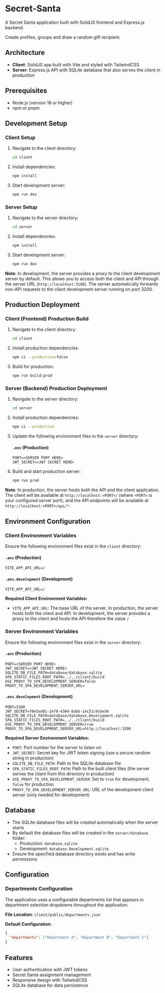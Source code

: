 # Secret-Santa

A Secret Santa application built with SolidJS frontend and Express.js backend.

Create profiles, groups and draw a random gift recipient.

## Architecture

- **Client**: SolidJS app built with Vite and styled with TailwindCSS
- **Server**: Express.js API with SQLite database that also serves the client in production

## Prerequisites

- Node.js (version 18 or higher)
- npm or pnpm

## Development Setup

### Client Setup

1. Navigate to the client directory:

   ```bash
   cd client
   ```

2. Install dependencies:

   ```bash
   npm install
   ```

3. Start development server:
   ```bash
   npm run dev
   ```

### Server Setup

1. Navigate to the server directory:

   ```bash
   cd server
   ```

2. Install dependencies:

   ```bash
   npm install
   ```

3. Start development server:
   ```bash
   npm run dev
   ```

**Note**: In development, the server provides a proxy to the client development server by default. This allows you to access both the client and API through the server URL (`http://localhost:3100`). The server automatically forwards non-API requests to the client development server running on port 3200.

## Production Deployment

### Client (Frontend) Production Build

1. Navigate to the client directory:

   ```bash
   cd client
   ```

2. Install production dependencies:

   ```bash
   npm ci --production=false
   ```

3. Build for production:
   ```bash
   npm run build:prod
   ```

### Server (Backend) Production Deployment

1. Navigate to the server directory:

   ```bash
   cd server
   ```

2. Install production dependencies:

   ```bash
   npm ci --production
   ```

3. Update the following environment files in the `server` directory:

   #### `.env` (Production)

   ```properties
   PORT=<SERVER PORT HERE>
   JWT_SECRET=<JWT SECRET HERE>
   ```

4. Build and start production server:
   ```bash
   npm run prod
   ```

**Note**: In production, the server hosts both the API and the client application. The client will be available at `http://localhost:<PORT>/` (where `<PORT>` is your configured server port), and the API endpoints will be available at `http://localhost:<PORT>/api/*`.

## Environment Configuration

### Client Environment Variables

Ensure the following environment files exist in the `client` directory:

#### `.env` (Production)

```properties
VITE_APP_API_URL=/
```

#### `.env.development` (Development)

```properties
VITE_APP_API_URL=/
```

**Required Client Environment Variables:**

- `VITE_APP_API_URL`: The base URL of the server. In production, the server hosts both the client and API. In development, the server provides a proxy to the client and hosts the API therefore the value `/`

### Server Environment Variables

Ensure the following environment files exist in the `server` directory:

#### `.env` (Production)

```properties
PORT=<SERVER PORT HERE>
JWT_SECRET=<JWT SECRET HERE>
SQLITE_DB_FILE_PATH=database/database.sqlite
SPA_STATIC_FILES_ROOT_PATH=../../client/build
USE_PROXY_TO_SPA_DEVELOPMENT_SERVER=false
PROXY_TO_SPA_DEVELOPMENT_SERVER_URL=
```

#### `.env.development` (Development)

```properties
PORT=3100
JWT_SECRET=f0e5ad01-2ef8-4304-8abb-14c51c9cbe56
SQLITE_DB_FILE_PATH=database/database.Development.sqlite
SPA_STATIC_FILES_ROOT_PATH=../../client/build
USE_PROXY_TO_SPA_DEVELOPMENT_SERVER=true
PROXY_TO_SPA_DEVELOPMENT_SERVER_URL=http://localhost:3200
```

**Required Server Environment Variables:**

- `PORT`: Port number for the server to listen on
- `JWT_SECRET`: Secret key for JWT token signing (use a secure random string in production)
- `SQLITE_DB_FILE_PATH`: Path to the SQLite database file
- `SPA_STATIC_FILES_ROOT_PATH`: Path to the built client files (the server serves the client from this directory in production)
- `USE_PROXY_TO_SPA_DEVELOPMENT_SERVER`: Set to `true` for development, `false` for production
- `PROXY_TO_SPA_DEVELOPMENT_SERVER_URL`: URL of the development client server (only needed for development)

## Database

- The SQLite database files will be created automatically when the server starts
- By default the database files will be created in the `server/database` folder:
  - Production: `database.sqlite`
  - Development: `database.Development.sqlite`
- Ensure the specified database directory exists and has write permissions

## Configuration

### Departments Configuration

The application uses a configurable departments list that appears in department selection dropdowns throughout the application.

**File Location**: `client/public/departments.json`

**Default Configuration**:

```json
{
  "departments": ["Department A", "Department B", "Department C"]
}
```

## Features

- User authentication with JWT tokens
- Secret Santa assignment management
- Responsive design with TailwindCSS
- SQLite database for data persistence
